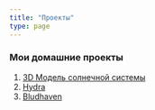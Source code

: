 ```yaml
---
title: "Проекты"
type: page
---
```



### Мои домашние проекты

1. [3D Mодель солнечной системы](/projects/tatooine/)
2. [Hydra](/projects/hydra/)
3. [Bludhaven](/projects/bludhaven/)
